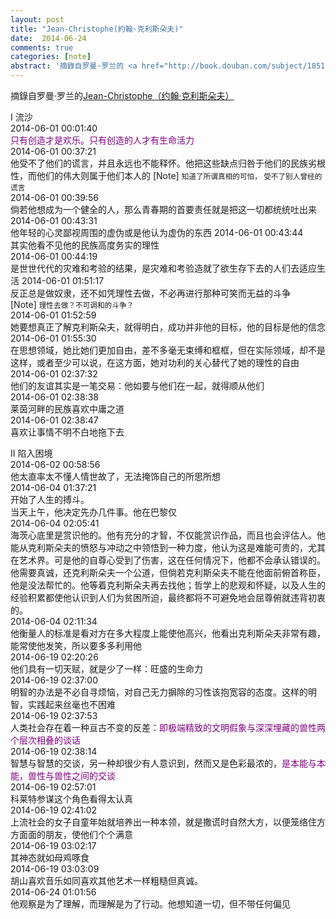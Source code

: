 ```yaml
---
layout: post
title: "Jean-Christophe(約翰·克利斯朵夫)"
date:  2014-06-24
comments: true
categories: [note]
abstract: '摘錄自罗曼·罗兰的 <a href="http://book.douban.com/subject/1851058/">[Jean-Christophe（约翰·克利斯朵夫)] </a>'
---
```


摘錄自罗曼·罗兰的[Jean-Christophe（约翰·克利斯朵夫）](http://book.douban.com/subject/1851058/)  

I 流沙  
2014-06-01 00:01:40  
<font color="#800080">只有创造才是欢乐。只有创造的人才有生命活力</font>  
2014-06-01 00:37:21  
他受不了他们的谎言，并且永远也不能释怀。他把这些缺点归咎于他们的民族劣根性，而他们的伟大则属于他们本人的 [Note] <small>知道了所谓真相的可怕， 受不了别人曾经的谎言</small>  
2014-06-01 00:39:56  
倘若他想成为一个健全的人，那么青春期的首要责任就是把这一切都统统吐出来  
2014-06-01 00:43:31  
他年轻的心灵鄙视周围的虚伪或是他认为虚伪的东西
2014-06-01 00:43:44  
其实他看不见他的民族高度务实的理性  
2014-06-01 00:44:19  
是世世代代的灾难和考验的结果，是灾难和考验造就了欲生存下去的人们去适应生活
2014-06-01 01:51:17  
反正总是做奴隶，还不如凭理性去做，不必再进行那种可笑而无益的斗争  
[Note] <small>理性去做？不可调和的斗争？</small>  
2014-06-01 01:52:59  
她要想真正了解克利斯朵夫，就得明白，成功并非他的目标，他的目标是他的信念  
2014-06-01 01:55:30  
在思想领域，她比她们更加自由，差不多毫无束缚和框框，但在实际领域，却不是这样，或者至少可以说，在这方面，她对功利的关心替代了她的理性的自由    
2014-06-01 02:37:32  
他们的友谊其实是一笔交易：他如要与他们在一起，就得顺从他们  
2014-06-01 02:38:38  
莱茵河畔的民族喜欢中庸之道  
2014-06-01 02:38:47   
喜欢让事情不明不白地拖下去  

II 陷入困境  
2014-06-02 00:58:56  
他太直率太不懂人情世故了，无法掩饰自己的所思所想  
2014-06-04 01:37:21  
开始了人生的搏斗。  
当天上午，他决定先办几件事。他在巴黎仅  
2014-06-04 02:05:41  
海茨心底里是赏识他的。他有充分的才智，不仅能赏识作品，而且也会评估人。他能从克利斯朵夫的愤怒与冲动之中领悟到一种力度，他认为这是难能可贵的，尤其在艺术界。可是他的自尊心受到了伤害，这在任何情况下，他都不会承认错误的。他需要真诚，还克利斯朵夫一个公道，但倘若克利斯朵夫不能在他面前俯首称臣，他是没法帮忙的。他等着克利斯朵夫再去找他；哲学上的悲观和怀疑，以及人生的经验积累都使他认识到人们为贫困所迫，最终都将不可避免地会屈尊俯就违背初衷的。  
2014-06-04 02:11:34  
他衡量人的标准是看对方在多大程度上能使他高兴，他看出克利斯朵夫非常有趣，能常使他发笑，所以要多多利用他  
2014-06-19 02:20:26  
他们具有一切天赋，就是少了一样：旺盛的生命力  
2014-06-19 02:37:00  
明智的办法是不必自寻烦恼，对自己无力摒除的习性该抱宽容的态度。这样的明智，实践起来丝毫也不困难  
2014-06-19 02:37:53  
人类社会存在着一种亘古不变的反差：<font color="#800080">即极端精致的文明假象与深深埋藏的兽性两个层次相叠的谈话</font>   
2014-06-19 02:38:14  
智慧与智慧的交谈，另一种却很少有人意识到，然而又是色彩最浓的，<font color="#800080">是本能与本能，兽性与兽性之间的交谈</font>  
2014-06-19 02:57:01  
科莱特参谋这个角色看得太认真  
2014-06-19 02:41:02  
上流社会的女子自童年始就培养出一种本领，就是撒谎时自然大方，以便笼络住方方面面的朋友，使他们个个满意  
2014-06-19 03:02:17  
其神态就如母鸡啄食  
2014-06-19 03:03:09  
胡山喜欢音乐如同喜欢其他艺术一样粗糙但真诚。  
2014-06-24 01:01:56  
他观察是为了理解，而理解是为了行动。他想知道一切，但不带任何偏见

